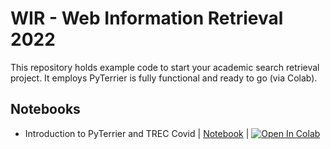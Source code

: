 # WIR - Web Information Retrieval 2022

This repository holds example code to start your academic search retrieval project. It employs PyTerrier is fully functional and ready to go (via Colab).

## Notebooks 
- Introduction to PyTerrier and TREC Covid | [Notebook](./notebooks/pyterrier_trec_covid.ipynb) | [![Open In Colab](https://colab.research.google.com/assets/colab-badge.svg)](https://colab.research.google.com/github/irgroup-classrooms/wir-2022/blob/main/notebooks/pyterrier_trec_covid.ipynb)
